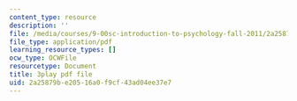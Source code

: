 ```yaml
---
content_type: resource
description: ''
file: /media/courses/9-00sc-introduction-to-psychology-fall-2011/2a25879be20516a0f9cf43ad04ee37e7_-cK1og4ElKE.pdf
file_type: application/pdf
learning_resource_types: []
ocw_type: OCWFile
resourcetype: Document
title: 3play pdf file
uid: 2a25879b-e205-16a0-f9cf-43ad04ee37e7
---
```

